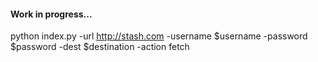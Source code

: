 #### Work in progress...

python index.py -url http://stash.com -username $username -password $password -dest $destination -action fetch
